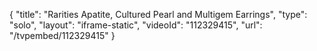 {
    "title": "Rarities Apatite, Cultured Pearl and Multigem Earrings",
    "type": "solo",
    "layout": "iframe-static",
    "videoId": "112329415",
    "url": "\/tvpembed\/112329415"
}